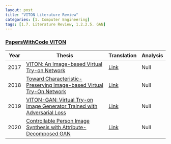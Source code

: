 ```yaml
---
layout: post 
title: "VITON Literature Review"
categories: [1. Computer Engineering]
tags: [1.7. Literature Review, 1.2.2.5. GAN]
---
```


### [PapersWithCode VITON](https://paperswithcode.com/task/virtual-try-on)

|Year|Thesis|Translation|Analysis|
|----|------|-----------|--------|
|2017|[VITON: An Image-based Virtual Try-on Network](https://arxiv.org/pdf/1711.08447v4.pdf)|[Link]()|Null|
|2018|[Toward Characteristic-Preserving Image-based Virtual Try-On Network](https://www.ecva.net/papers/eccv_2018/papers_ECCV/papers/Bochao_Wang_Toward_Characteristic-Preserving_Image-based_ECCV_2018_paper.pdf)|[Link](http://maizer2.github.io/1.%20computer%20engineering/2022/07/25/(VITON)Toward-Characteristic-Preserving-Image-based-Virtual-Try-On-Network.html)|Null|
|2019|[VITON-GAN: Virtual Try-on Image Generator Trained with Adversarial Loss](https://arxiv.org/pdf/1911.07926v1.pdf)|[Link]()|Null|
|2020|[Controllable Person Image Synthesis with Attribute-Decomposed GAN](https://arxiv.org/pdf/2003.12267.pdf)|[Link](https://maizer2.github.io/1.%20computer%20engineering/2022/07/20/(GAN)ADGAN.html)|Null|